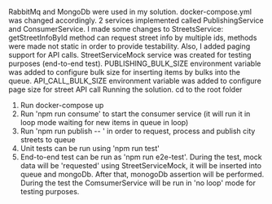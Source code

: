 RabbitMq and MongoDb were used in my solution.
docker-compose.yml was changed accordingly.
2 services implemented called PublishingService and ConsumerService.
I made some changes to StreetsService: getStreetInfoById method can request street info by multiple ids,
methods were made not static in order to provide testability. Also, I added paging support for API calls.
StreetServiceMock service was created for testing purposes (end-to-end test).
PUBLISHING_BULK_SIZE environment variable was added to configure bulk size 
for inserting items by bulks into the queue.
API_CALL_BULK_SIZE environment variable was added to configure page size for street API call
Running the solution. cd to the root folder
1) Run docker-compose up
2) Run 'npm run consume' to start the consumer service (it will run it in loop mode waiting for new items in queue in loop)
3) Run 'npm run publish -- <SOME CITY NAME>' in order to request, process and publish city streets to queue
4) Unit tests can be run using 'npm run test'
5) End-to-end test can be run as 'npm run e2e-test'. During the test, mock data will be 'requested' using StreetServiceMock, 
    it will be inserted into queue and mongoDb. After that, monogoDb assertion will be performed. 
    During the test the ComsumerService will be run in 'no loop' mode for testing purposes.
